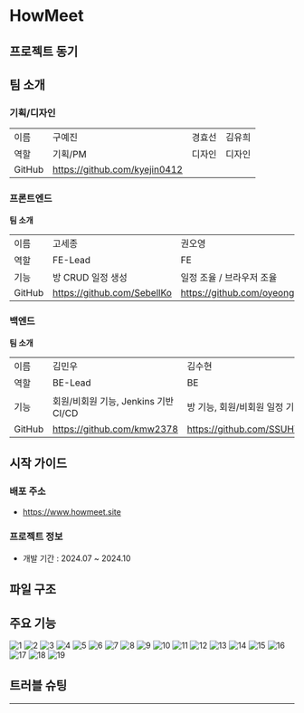 # HowMeet

## 프로젝트 동기

## 팀 소개
### 기획/디자인

|  |  |  |  |
| --- | --- | --- | --- |
| 이름 | 구예진 | 경효선 | 김유희 |
| 역할 | 기획/PM | 디자인 | 디자인 |
| GitHub | https://github.com/kyejin0412 |  |  |

### 프론트엔드

**팀 소개**

|  |  |  |  |
| --- | --- | --- | --- |
| 이름 | 고세종 | 권오영 | 류지민 |
| 역할 | FE-Lead | FE | FE |
| 기능 | 방 CRUD 일정 생성 | 일정 조율 / 브라우저 조율 | 로그인 / PWA / 알림 |
| GitHub | https://github.com/SebellKo | https://github.com/oyeong011 | https://github.com/JIMIN1020 |

### 백엔드

**팀 소개**

|  |  |  |  |
| --- | --- | --- | --- |
| 이름 | 김민우 | 김수현 | 이채림 |
| 역할 | BE-Lead | BE | BE |
| 기능 | 회원/비회원 기능, Jenkins 기반 CI/CD  | 방 기능, 회원/비회원 일정 기능 | 회원/ 비회원 일정 기능, 알림 기능 |
| GitHub | https://github.com/kmw2378 | https://github.com/SSUHYUNKIM | https://github.com/chech2 |


## 시작 가이드
### 배포 주소

- https://www.howmeet.site

### 프로젝트 정보

- 개발 기간 : 2024.07 ~ 2024.10

## 파일 구조


## 주요 기능
![1](https://github.com/user-attachments/assets/d4a29c3e-158e-41ab-977c-fac2eb3ce997)
![2](https://github.com/user-attachments/assets/a9b684af-a696-41b9-b164-0154032a83a0)
![3](https://github.com/user-attachments/assets/70db6f33-c9dd-4a69-989e-c1d288d3a81b)
![4](https://github.com/user-attachments/assets/8dbbf30d-13ec-4e98-91a9-974add16e198)
![5](https://github.com/user-attachments/assets/90ec81dd-d7ed-48ba-807f-4d71418e139e)
![6](https://github.com/user-attachments/assets/c7304edb-8445-4ecd-b0e4-c6cd77045adc)
![7](https://github.com/user-attachments/assets/9e9c7396-5e7f-468c-a4f1-062d836e12b2)
![8](https://github.com/user-attachments/assets/bb87712b-89bc-4f2f-9d52-54b491ad6f4c)
![9](https://github.com/user-attachments/assets/421b8af2-bf47-4ad5-a7b8-f16bd62542dc)
![10](https://github.com/user-attachments/assets/5d462d34-f652-4e9a-8fd0-92f6ff8caa07)
![11](https://github.com/user-attachments/assets/828f8c05-601d-4980-b9ce-0319ca6d9475)
![12](https://github.com/user-attachments/assets/4bd2d1b8-f97b-47cf-8f05-b35b1ecf8f79)
![13](https://github.com/user-attachments/assets/7483e5d6-18d6-4919-bcae-a93876d1318f)
![14](https://github.com/user-attachments/assets/a63941e5-4620-4b28-ae47-b3def98d10a7)
![15](https://github.com/user-attachments/assets/e3ab05a0-8f0b-4860-944c-4dbdfb7784d0)
![16](https://github.com/user-attachments/assets/28e892c9-374a-49bc-9092-f747403e97e8)
![17](https://github.com/user-attachments/assets/1b36a169-0ff7-4515-bbfa-fca5c05c3fdd)
![18](https://github.com/user-attachments/assets/8c0edb12-99ff-4059-8c83-40c8b7295ece)
![19](https://github.com/user-attachments/assets/5b09533b-0cfd-4c16-869c-c20a82774520)


## 트러블 슈팅

---
